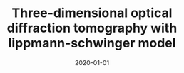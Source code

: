 ---
title: "Three-dimensional optical diffraction tomography with lippmann-schwinger model"
collection: publications
permalink: /publication/2020-01-01-Three-dimensional-optical-diffraction-tomography-with-lippmann-schwinger-model
date: 2020-01-01
venue: 'IEEE Transactions on Computational Imaging'
citation: ' Thanh-an Pham,  Emmanuel Soubies,  Ahmed Ayoub,  Joowon Lim,  Demetri Psaltis,  Michael Unser, &quot;Three-dimensional optical diffraction tomography with lippmann-schwinger model.&quot; IEEE Transactions on Computational Imaging, 2020.'
---